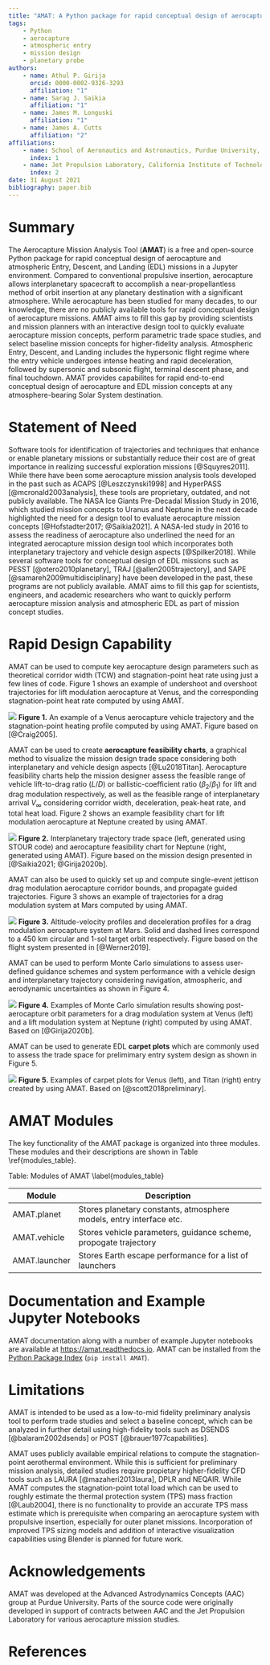 ```yaml
---
title: "AMAT: A Python package for rapid conceptual design of aerocapture and atmospheric Entry, Descent, and Landing (EDL) missions in a Jupyter environment"
tags:
    - Python
    - aerocapture
    - atmospheric entry
    - mission design
    - planetary probe
authors:
    - name: Athul P. Girija
      orcid: 0000-0002-9326-3293
      affiliation: "1"
    - name: Sarag J. Saikia
      affiliation: "1"
    - name: James M. Longuski
      affiliation: "1"
    - name: James A. Cutts
      affiliation: "2"
affiliations:
    - name: School of Aeronautics and Astronautics, Purdue University, West Lafayette, IN 47907, United States
      index: 1
    - name: Jet Propulsion Laboratory, California Institute of Technology, Pasadena, CA 91109, United States
      index: 2
date: 31 August 2021
bibliography: paper.bib
---
```


# Summary
The Aerocapture Mission Analysis Tool (**AMAT**) is a free and open-source Python package for rapid conceptual design of aerocapture and atmospheric Entry, Descent, and Landing (EDL) missions in a Jupyter environment. Compared to conventional propulsive insertion, aerocapture allows interplanetary spacecraft to accomplish a near-propellantless method of orbit insertion at any planetary destination with a significant atmosphere. While aerocapture has been studied for many decades, to our knowledge, there are no publicly available tools for rapid conceptual design of aerocapture missions. AMAT aims to fill this gap by providing scientists and mission planners with an interactive design tool to quickly evaluate aerocapture mission concepts, perform parametric trade space studies, and select baseline mission concepts for higher-fidelity analysis. Atmospheric Entry, Descent, and Landing includes the hypersonic flight regime where the entry vehicle undergoes intense heating and rapid deceleration, followed by supersonic and subsonic flight, terminal descent phase, and final touchdown. AMAT provides capabilites for rapid end-to-end conceptual design of aerocapture and EDL mission concepts at any atmosphere-bearing Solar System destination.

# Statement of Need

Software tools for identification of trajectories and techniques that enhance or enable planetary missions or substantially reduce their cost are of great importance in realizing successful exploration missions [@Squyres2011]. While there have been some aerocapture mission analysis tools developed in the past such as ACAPS [@Leszczynski1998] and HyperPASS [@mcronald2003analysis], these tools are proprietary, outdated, and not publicly available. The NASA Ice Giants Pre-Decadal Mission Study in 2016, which studied mission concepts to Uranus and Neptune in the next decade highlighted the need for a design tool to evaluate aerocapture mission concepts [@Hofstadter2017; @Saikia2021]. A NASA-led study in 2016 to assess the readiness of aerocapture also underlined the need for an integrated aerocapture mission design tool which incorporates both interplanetary trajectory and vehicle design aspects [@Spilker2018]. While several software tools for conceptual design of EDL missions such as PESST [@otero2010planetary], TRAJ [@allen2005trajectory], and SAPE [@samareh2009multidisciplinary] have been developed in the past, these programs are not publicly available. AMAT aims to fill this gap for scientists, engineers, and academic researchers who want to quickly perform aerocapture mission analysis and atmospheric EDL as part of mission concept studies. 


# Rapid Design Capability

AMAT can be used to compute key aerocapture design parameters such as theoretical corridor width (TCW) and stagnation-point heat rate using just a few lines of code. Figure 1 shows an example of undershoot and overshoot trajectories for lift modulation aerocapture at Venus, and the corresponding stagnation-point heat rate computed by using AMAT.

![](https://i.imgur.com/3XPh6JY.png)
**Figure 1.** An example of a Venus aerocapture vehicle trajectory and the stagnation-point heating profile computed by using AMAT. Figure based on [@Craig2005].

AMAT can be used to create **aerocapture feasibility charts**, a graphical method to visualize the mission design trade space considering both interplanetary and vehicle design aspects [@Lu2018Titan]. Aerocapture feasibility charts help the mission designer assess the feasible range of vehicle lift-to-drag ratio ($L/D$) or ballistic-coefficient ratio ($\beta_2/\beta_1$) for lift and drag modulation respectively, as well as the feasible range of interplanetary arrival $V_{\infty}$ considering corridor width, deceleration, peak-heat rate, and total heat load. Figure 2 shows an example feasibility chart for lift modulation aerocapture at Neptune created by using AMAT.

![](https://i.imgur.com/BNINxh4.png)
**Figure 2.** Interplanetary trajectory trade space (left, generated using STOUR code) and aerocapture feasibility chart for Neptune (right, generated using AMAT). Figure based on the mission design presented in [@Saikia2021; @Girija2020b].  

AMAT can also be used to quickly set up and compute single-event jettison drag modulation aerocapture corridor bounds, and propagate guided trajectories. Figure 3 shows an example of trajectories for a drag modulation system at Mars computed by using AMAT.

![](https://i.imgur.com/YlMk6Th.png)
**Figure 3.** Altitude-velocity profiles and deceleration profiles for a drag modulation aerocapture system at Mars. Solid and dashed lines correspond to a 450 km circular and 1-sol target orbit respectively. Figure based on the flight system presented in [@Werner2019].  

AMAT can be used to perform Monte Carlo simulations to assess user-defined guidance schemes and system performance with a vehicle design and interplanetary trajectory considering navigation, atmospheric, and aerodynamic uncertainties as shown in Figure 4.

![](https://i.imgur.com/Jefki5T.png)
**Figure 4.** Examples of Monte Carlo simulation results showing post-aerocapture orbit parameters for a drag modulation system at Venus (left) and a lift modulation system at Neptune (right) computed by using AMAT. Based on [@Girija2020b].

AMAT can be used to generate EDL **carpet plots** which are commonly used to assess the trade space for prelimimary entry system design as shown in Figure 5.

![](https://i.imgur.com/uDxfzsS.png)
**Figure 5.** Examples of carpet plots for Venus (left), and Titan (right) entry created by using AMAT. Based on [@scott2018preliminary].

# AMAT Modules

The key functionality of the AMAT package is organized into three modules. These modules and their descriptions are shown in Table \ref{modules_table}. 

Table: Modules of AMAT \label{modules_table}

| Module        | Description                                                         |
| ------------- | --------------------------------------------------------------------|
| AMAT.planet   | Stores planetary constants, atmosphere models, entry interface etc. |
| AMAT.vehicle  | Stores vehicle parameters, guidance scheme, propogate trajectory    |
| AMAT.launcher | Stores Earth escape performance for a list of launchers             |

# Documentation and Example Jupyter Notebooks

AMAT documentation along with a number of example Jupyter notebooks are available at https://amat.readthedocs.io. AMAT can be installed from the [Python Package Index](https://pypi.org/project/AMAT/) (`pip install AMAT`).

# Limitations

AMAT is intended to be used as a low-to-mid fidelity preliminary analysis tool to perform trade studies and select a baseline concept, which can be analyzed in further detail using high-fidelity tools such as DSENDS [@balaram2002dsends] or POST [@brauer1977capabilities].

AMAT uses publicly available empirical relations to compute the stagnation-point aerothermal environment. While this is sufficient for preliminary mission analysis, detailed studies require propietary higher-fidelity CFD tools such as LAURA [@mazaheri2013laura], DPLR and NEQAIR. While AMAT computes the stagnation-point total load which can be used to roughly estimate the thermal protection system (TPS) mass fraction [@Laub2004], there is no functionality to provide an accurate TPS mass estimate which is prerequisite when comparing an aerocapture system with propulsive insertion, especially for outer planet missions. Incorporation of improved TPS sizing models and addition of interactive visualization capabilities using Blender is planned for future work. 

# Acknowledgements

AMAT was developed at the Advanced Astrodynamics Concepts (AAC) group at Purdue University. Parts of the source code were originally developed in support of contracts between AAC and the Jet Propulsion Laboratory for various aerocapture mission studies. 

# References


